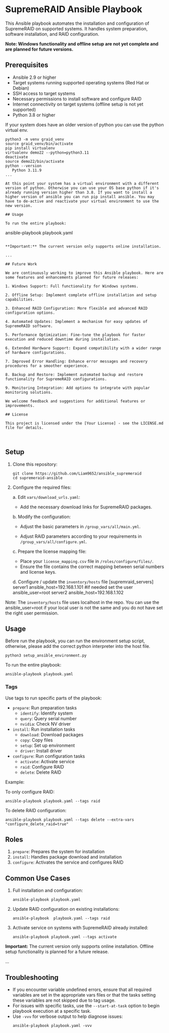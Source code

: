 # SupremeRAID Ansible Playbook

This Ansible playbook automates the installation and configuration of SupremeRAID on supported systems. It handles system preparation, software installation, and RAID configuration.

**Note: Windows functionality and offline setup are not yet complete and are planned for future versions.**

## Prerequisites

- Ansible 2.9 or higher
- Target systems running supported operating systems (Red Hat or Debian)
- SSH access to target systems
- Necessary permissions to install software and configure RAID
- Internet connectivity on target systems (offline setup is not yet supported)
- Python 3.8 or higher

If your system does have an older version of python you can use the python virtual env.

```
python3 -m venv graid_venv
source graid_venv/bin/activate
pip install virtualenv
virtualenv demo22 --python=python3.11
deactivate
source demo22/bin/activate
python --version
   Python 3.11.9
...

At this point your system has a virtual environment with a different version of python. Otherwise you can use your OS base python if it's already running version higher than 3.8. If you want to install a higher version of ansible you can run pip install ansible. You may have to de-active and reactivate your virtual environment to use the new version.

## Usage

To run the entire playbook:

```

ansible-playbook playbook.yaml

```

**Important:** The current version only supports online installation.

...

## Future Work

We are continuously working to improve this Ansible playbook. Here are some features and enhancements planned for future releases:

1. Windows Support: Full functionality for Windows systems.

2. Offline Setup: Implement complete offline installation and setup capabilities.

3. Enhanced RAID Configuration: More flexible and advanced RAID configuration options.

4. Automated Updates: Implement a mechanism for easy updates of SupremeRAID software.

5. Performance Optimization: Fine-tune the playbook for faster execution and reduced downtime during installation.

6. Extended Hardware Support: Expand compatibility with a wider range of hardware configurations.

7. Improved Error Handling: Enhance error messages and recovery procedures for a smoother experience.

8. Backup and Restore: Implement automated backup and restore functionality for SupremeRAID configurations.

9. Monitoring Integration: Add options to integrate with popular monitoring solutions.

We welcome feedback and suggestions for additional features or improvements.

## License

This project is licensed under the [Your License] - see the LICENSE.md file for details.



```

## Setup

1. Clone this repository:

   ```
   git clone https://github.com/Liam9652/ansible_supremeraid
   cd supremeraid-ansible
   ```

2. Configure the required files:

   a. Edit `vars/download_urls.yaml`:

   - Add the necessary download links for SupremeRAID packages.

   b. Modify the configuration:

   - Adjust the basic parameters in `/group_vars/all/main.yml`.

   - Adjust RAID parameters according to your requirements in `/group_vars/all/configure.yml`.

   c. Prepare the license mapping file:

   - Place your `license_mapping.csv` file in `/roles/configure/files/`.
   - Ensure the file contains the correct mapping between serial numbers and license keys.

   d. Configure / update the `inventory/hosts` file
   [supremraid_servers]
   server1 ansible_host=192.168.1.101 #if needed set the user ansible_user=root
   server2 ansible_host=192.168.1.102

Note: The `inventory/hosts` file uses localhost in the repo. You can use the ansible_user=root if your local user is not the same and you do not have set the right user permission.


## Usage

Before run the playbook, you can run the environment setup script, otherwise, please add the correct python interpreter into the host file.

```
python3 setup_ansible_environment.py 

```

To run the entire playbook:

```
ansible-playbook playbook.yaml
```

### Tags

Use tags to run specific parts of the playbook:

- `prepare`: Run preparation tasks
  - `identify`: Identify system
  - `query`: Query serial number
  - `nvidia`: Check NV driver
- `install`: Run installation tasks
  - `download`: Download packages
  - `copy`: Copy files
  - `setup`: Set up environment
  - `driver`: Install driver
- `configure`: Run configuration tasks
  - `activate`: Activate service
  - `raid`: Configure RAID
  - `delete`: Delete RAID


Example: 

To only configure RAID:

```
ansible-playbook playbook.yaml --tags raid
```

To delete RAID configuration:

```
ansible-playbook playbook.yaml --tags delete --extra-vars "configure_delete_raid=true"
```


## Roles

1. `prepare`: Prepares the system for installation
2. `install`: Handles package download and installation
3. `configure`: Activates the service and configures RAID

## Common Use Cases

1. Full installation and configuration:

   ```
   ansible-playbook playbook.yaml
   ```

2. Update RAID configuration on existing installations:

   ```
   ansible-playbook  playbook.yaml --tags raid
   ```

3. Activate service on systems with SupremeRAID already installed:
   ```
   ansible-playbook playbook.yaml --tags activate
   ```

**Important:** The current version only supports online installation. Offline setup functionality is planned for a future release.

...

## Troubleshooting

- If you encounter variable undefined errors, ensure that all required variables are set in the appropriate vars files or that the tasks setting these variables are not skipped due to tag usage.
- For issues with specific tasks, use the `--start-at-task` option to begin playbook execution at a specific task.
- Use `-vvv` for verbose output to help diagnose issues:
  ```
  ansible-playbook playbook.yaml -vvv
  ```
